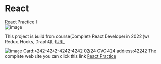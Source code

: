 # React
React Practice 1 <br/>
![image](https://user-images.githubusercontent.com/101940444/175197916-c424e28a-17de-4f0c-8902-b24516455260.png)

This project is build from course(Complete React Developer in 2022 (w/ Redux, Hooks, GraphQL))<a href="https://www.udemy.com/course/complete-react-developer-zero-to-mastery/">URL</a><br/>

![image](https://user-images.githubusercontent.com/101940444/177030661-423eb8fe-54bd-4d49-97bb-131e3c1e3c89.png)
Card:4242-4242-4242-4242 02/24 CVC:424 address:42242
The complete web site you can click this link <a href="https://jerry-hsieh-react.netlify.app">React Practice</a><br/>
